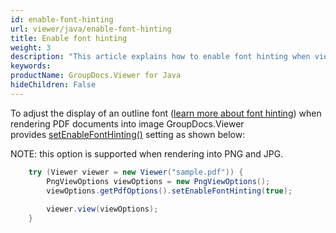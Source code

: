 ```yaml
---
id: enable-font-hinting
url: viewer/java/enable-font-hinting
title: Enable font hinting
weight: 3
description: "This article explains how to enable font hinting when viewing PDF Documents with GroupDocs.Viewer within your Java applications."
keywords: 
productName: GroupDocs.Viewer for Java
hideChildren: False
---
```

To adjust the display of an outline font ([learn more about font hinting](https://en.wikipedia.org/wiki/Font_hinting)) when rendering PDF documents into image GroupDocs.Viewer provides [setEnableFontHinting()](https://reference.groupdocs.com/viewer/java/com.groupdocs.viewer.options/PdfOptions#setEnableFontHinting(boolean)) setting as shown below:

NOTE: this option is supported when rendering into PNG and JPG.

```java
    try (Viewer viewer = new Viewer("sample.pdf")) {
        PngViewOptions viewOptions = new PngViewOptions();
        viewOptions.getPdfOptions().setEnableFontHinting(true);
    
        viewer.view(viewOptions);
    }
```
